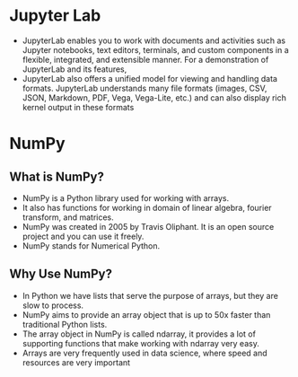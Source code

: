 # Jupyter Lab
  - JupyterLab enables you to work with documents and activities such as Jupyter notebooks, text editors, terminals, and custom components in a flexible, integrated, and    extensible manner. For a demonstration of JupyterLab and its features,
  - JupyterLab also offers a unified model for viewing and handling data formats. JupyterLab understands many file formats (images, CSV, JSON, Markdown, PDF, Vega, Vega-Lite, etc.) and can also display rich kernel output in these formats

# NumPy

  ## What is NumPy?
   - NumPy is a Python library used for working with arrays.
   - It also has functions for working in domain of linear algebra, fourier transform, and matrices.
   - NumPy was created in 2005 by Travis Oliphant. It is an open source project and you can use it freely.
   - NumPy stands for Numerical Python.
  ## Why Use NumPy?
   - In Python we have lists that serve the purpose of arrays, but they are slow to process.
   - NumPy aims to provide an array object that is up to 50x faster than traditional Python lists.
   - The array object in NumPy is called ndarray, it provides a lot of supporting functions that make working with ndarray very easy.
   - Arrays are very frequently used in data science, where speed and resources are very important
